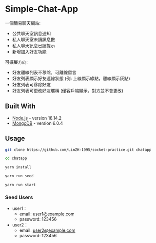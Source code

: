 # Simple-Chat-App
一個簡易聊天網站:
* 公共聊天室訊息通知
* 私人聊天室未讀訊息數
* 私人聊天訊息已讀提示
* 新增加入好友功能

可擴展方向:
* 好友離線列表不移除，可離線留言
* 好友列表顯示好友連線狀態 (例: 上線顯示綠點，離線顯示灰點)
* 好友列表可移除好友
* 好友列表可更改好友暱稱 (僅客戶端顯示，對方並不會更改)

## Built With
* [Node.js](https://nodejs.org/en/) - version 18.14.2
* [MongoDB](https://www.mongodb.com/try/download/community) - version 6.0.4

## Usage
```sh
git clone https://github.com/LinZH-1995/socket-practice.git chatapp
```
```sh
cd chatapp
```
```sh
yarn install
```
```sh
yarn run seed
```
```sh
yarn run start
```
### Seed Users
* user1：
  * email: user1@example.com
  * password: 123456
* user2：
  * email: user2@example.com
  * password: 123456
